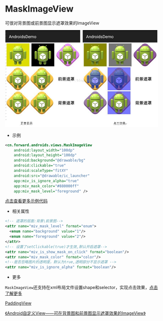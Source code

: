 MaskImageView
======
可很对背景图或前景图显示遮罩效果的ImageView

![01](https://raw.githubusercontent.com/1993hzw/common/master/Androids/maskimageview.jpeg)

* 示例

```xml
<cn.forward.androids.views.MaskImageView
    android:layout_width="100dp"
    android:layout_height="100dp"
    android:background="@drawable/bg"
    android:clickable="true"
    android:scaleType="fitXY"
    android:src="@drawable/ic_launcher"
    app:miv_is_ignore_alpha="true"
    app:miv_mask_color="#880000ff"
    app:miv_mask_level="foreground" />
```

[点击查看更多示例代码](https://github.com/1993hzw/Androids/blob/master/AndroidsDemo/res/layout/activity_maskimageview.xml)


* 相关属性

```xml
<!-- 遮罩的层面:背景\前景图-->
<attr name="miv_mask_level" format="enum">
  <enum name="background" value="1"/>
  <enum name="foreground" value="2"/>
</attr>
<!-- 设置了setClickable(true)才生效,默认开启遮罩-->
<attr name="miv_is_show_mask_on_click" format="boolean"/>
<attr name="miv_mask_color" format="color"/>
<!--是否忽略图片的透明度，默认为true,透明部分不显示遮罩 -->
<attr name="miv_is_ignore_alpha" format="boolean"/>
```

* 更多

`MaskImageView`还支持在xml布局文件设置shape和selector，实现点击效果，[点击了解更多](https://github.com/1993hzw/Androids/blob/master/README_SView.md)

[PaddingView](https://github.com/1993hzw/Androids/blob/master/README_PaddingView.md)

[《Android自定义View——可在背景图和前景图显示遮罩效果的ImageView》](http://blog.csdn.net/u012964944/article/details/50560503)